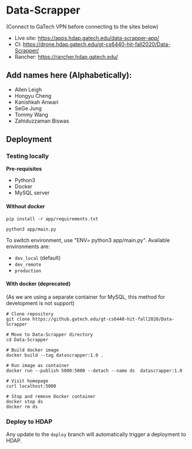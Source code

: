 # Data-Scrapper

(Connect to GaTech VPN before connecting to the sites below)

* Live site: https://apps.hdap.gatech.edu/data-scrapper-app/
* CI: https://drone.hdap.gatech.edu/gt-cs6440-hit-fall2020/Data-Scrapper/
* Rancher: https://rancher.hdap.gatech.edu/


## Add names here (Alphabetically):

* Allen Leigh
* Hongyu Cheng
* Kanishkah Anwari
* SeGe Jung
* Tommy Wang
* Zahiduzzaman Biswas

## Deployment

### Testing locally

**Pre-requisites**

* Python3
* Docker
* MySQL server

#### Without docker

```shell
pip install -r app/requirements.txt

python3 app/main.py
```

To switch environment, use "ENV=<env name> python3 app/main.py". Available environments are:

* `dev_local` (default)
* `dev_remote`
* `production`


#### With docker (deprecated)

(As we are using a separate container for MySQL, this method for development is not support)

```shell
# Clone repository
git clone https://github.gatech.edu/gt-cs6440-hit-fall2020/Data-Scrapper

# Move to Data-Scrapper directory
cd Data-Scrapper

# Build docker image
docker build --tag datascrapper:1.0 .

# Run image as container
docker run --publish 5000:5000 --detach --name ds  datascrapper:1.0

# Visit homepage
curl localhost:5000

# Stop and remove Docker container
docker stop ds
docker rm ds
```

### Deploy to HDAP

Any update to the `deploy` branch will automatically trigger a deployment to HDAP.